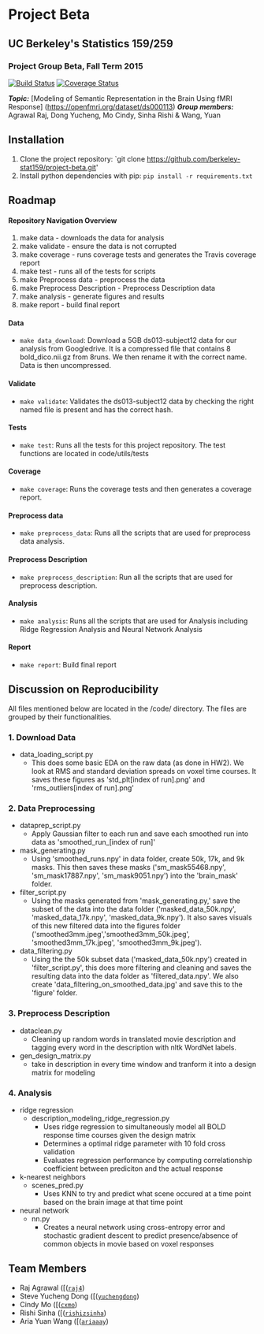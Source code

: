 # Project Beta
## UC Berkeley's Statistics 159/259
### Project Group Beta, Fall Term 2015 

[![Build Status](https://travis-ci.org/berkeley-stat159/project-beta.svg?branch=master)](https://travis-ci.org/berkeley-stat159/project-beta) 
[![Coverage Status](https://coveralls.io/repos/berkeley-stat159/project-beta/badge.svg?branch=master&service=github)](https://coveralls.io/github/berkeley-stat159/project-beta?branch=master)

_**Topic:**_ [Modeling of Semantic Representation in the Brain Using fMRI Response] (https://openfmri.org/dataset/ds000113)
_**Group members:**_ Agrawal Raj, Dong Yucheng, Mo Cindy, Sinha Rishi & Wang, Yuan

## Installation
1. Clone the project repository: `git clone https://github.com/berkeley-stat159/project-beta.git'
2. Install python dependencies with pip: `pip install -r requirements.txt`


## Roadmap

#### Repository Navigation Overview 
1. make data -  downloads the data for analysis
2. make validate - ensure the data is not corrupted
3. make coverage - runs coverage tests and generates the Travis coverage report
4. make test - runs all of the tests for scripts 
5. make Preprocess data - preprocess the data
6. make Preprocess Description - Preprocess Description data
7. make analysis - generate figures and results
8. make report - build final report

#### Data
- `make data_download`: Download a 5GB ds013-subject12 data for our analysis from Googledrive. It is a compressed file that contains 8 bold_dico.nii.gz from 8runs. We then rename it with the correct name. Data is then uncompressed.

#### Validate
- `make validate`: Validates the ds013-subject12 data by checking the right named file is present and has the correct hash. 

#### Tests 
- `make test`: Runs all the tests for this project repository. The test functions are located in code/utils/tests

#### Coverage 
- `make coverage`: Runs the coverage tests and then generates a coverage report.

#### Preprocess data
- `make preprocess_data`: Runs all the scripts that are used for preprocess data analysis.

#### Preprocess Description
- `make preprocess_description`: Run all the scripts that are used for preprocess description.

#### Analysis
- `make analysis`: Runs all the scripts that are used for Analysis including Ridge Regression Analysis and Neural Network Analysis

#### Report
- `make report`: Build final report

## Discussion on Reproducibility 
All files mentioned below are located in the /code/ directory. 
The files are grouped by their functionalities. 

### 1. Download Data 
- data_loading_script.py 
    - This does some basic EDA on the raw data (as done in HW2). We look at RMS and standard deviation spreads on voxel time courses. It saves these figures as 'std_plt[index of run].png' and 'rms_outliers[index of run].png'

### 2. Data Preprocessing 
- dataprep_script.py 
    - Apply Gaussian filter to each run and save each smoothed run into data as 'smoothed_run_[index of run]'
- mask_generating.py 
    - Using 'smoothed_runs.npy' in data folder, create 50k, 17k, and 9k masks. This then saves these masks ('sm_mask55468.npy', 'sm_mask17887.npy', 'sm_mask9051.npy') into the 'brain_mask' folder. 
- filter_script.py 
    - Using the masks generated from 'mask_generating.py,' save the subset of the data into the data folder ('masked_data_50k.npy', 'masked_data_17k.npy', 'masked_data_9k.npy'). It also saves visuals of this new filtered data into the figures folder ('smoothed3mm.jpeg','smoothed3mm_50k.jpeg', 'smoothed3mm_17k.jpeg', 'smoothed3mm_9k.jpeg'). 
- data_filtering.py 
    - Using the the 50k subset data ('masked_data_50k.npy') created in 'filter_script.py', this does more filtering and cleaning and saves the resulting data into the data folder as 'filtered_data.npy'. We also create 'data_filtering_on_smoothed_data.jpg' and save this to the 'figure' folder. 

### 3. Preprocess Description
- dataclean.py 
	- Cleaning up random words in translated movie description and tagging every word in the description with nltk WordNet labels.
- gen_design_matrix.py 
	- take in description in every time window and tranform it into a design matrix for modeling

### 4. Analysis 
- ridge regression 
	- description_modeling_ridge_regression.py 
		-  Uses ridge regression to simultaneously model all BOLD response time courses given the design matrix
		-  Determines a optimal ridge parameter with 10 fold cross validation
		-  Evaluates regression performance by computing correlationship coefficient between prediciton and the actual response
- k-nearest neighbors 
	- scenes_pred.py 
		- Uses KNN to try and predict what scene occured at a time point based on the brain image at that time point 
- neural network 
	- nn.py 
		- Creates a neural network using cross-entropy error and stochastic gradient descent to predict presence/absence of common objects in movie based on voxel responses

## Team Members  
- Raj Agrawal ([([`raj4`](https://github.com/raj4))
- Steve Yucheng Dong ([([`yuchengdong`](https://github.com/yuchengdong))
- Cindy Mo ([([`cxmo`](https://github.com/cxmo))
- Rishi Sinha ([([`rishizsinha`](https://github.com/rishizsinha))
- Aria Yuan Wang ([([`ariaaay`](https://github.com/ariaaay))

